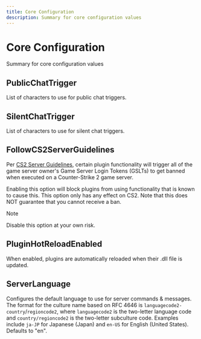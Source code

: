 ```yaml
---
title: Core Configuration
description: Summary for core configuration values
---
```


# Core Configuration

Summary for core configuration values

## PublicChatTrigger

List of characters to use for public chat triggers.

## SilentChatTrigger

List of characters to use for silent chat triggers.

## FollowCS2ServerGuidelines

Per [CS2 Server Guidelines](https://blog.counter-strike.net/index.php/server_guidelines/), certain plugin
functionality will trigger all of the game server owner's Game Server Login Tokens
(GSLTs) to get banned when executed on a Counter-Strike 2 game server.

Enabling this option will block plugins from using functionality that is known to cause this.
This option only has any effect on CS2. Note that this does NOT guarantee that you cannot
receive a ban.

> [!NOTE]
> Disable this option at your own risk.


## PluginHotReloadEnabled

When enabled, plugins are automatically reloaded when their .dll file is updated.

## ServerLanguage

Configures the default language to use for server commands & messages. The format for the culture name based on RFC 4646 is `languagecode2-country`/`regioncode2`, where `languagecode2` is the two-letter language code and `country/regioncode2` is the two-letter subculture code. Examples include `ja-JP` for Japanese (Japan) and `en-US` for English (United States). Defaults to "en".